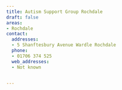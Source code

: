 ```yaml
---
title: Autism Support Group Rochdale
draft: false
areas:
- Rochdale
contact:
  addresses:
  - 5 Shanftesbury Avenue Wardle Rochdale
  phone:
  - 01706 374 525
  web_addresses:
  - Not known
  

---
```



